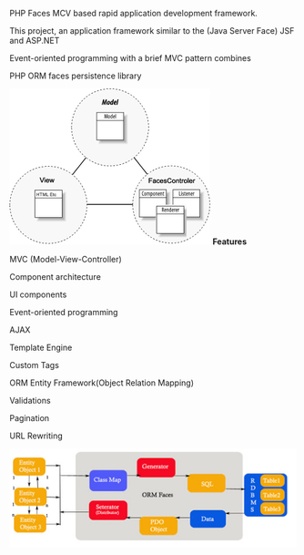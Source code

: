 PHP Faces MCV based rapid application development framework.

This project, an application framework similar to the (Java Server Face) JSF and ASP.NET

Event-oriented programming with a brief MVC pattern combines

PHP ORM faces persistence library


![](mvc.png)
**Features**

MVC (Model-View-Controller)

Component architecture

UI components

Event-oriented programming

AJAX

Template Engine

Custom Tags

ORM Entity Framework(Object Relation Mapping)

Validations

Pagination

URL Rewriting

![](orm.png)